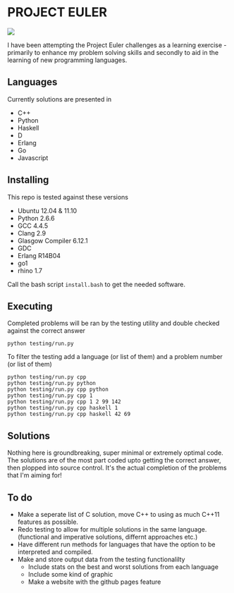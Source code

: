 # PROJECT EULER
<img src="http://projecteuler.net/profile/nathanrosspowell.png" />

I have been attempting the Project Euler challenges as a learning exercise - 
primarily to enhance my problem solving skills
and secondly to aid in the learning of new programming languages.

## Languages
Currently solutions are presented in

* C++
* Python
* Haskell
* D
* Erlang
* Go
* Javascript

## Installing
This repo is tested against these versions

* Ubuntu 12.04 & 11.10
* Python 2.6.6
* GCC 4.4.5
* Clang 2.9
* Glasgow Compiler 6.12.1
* GDC
* Erlang R14B04
* go1
* rhino 1.7

Call the bash script `install.bash` to get the needed software.

## Executing
Completed problems will be ran by the testing utility and double checked against the correct answer

    python testing/run.py

To filter the testing add a language (or list of them) and a problem number (or list of them)

    python testing/run.py cpp
    python testing/run.py python
    python testing/run.py cpp python
    python testing/run.py cpp 1
    python testing/run.py cpp 1 2 99 142
    python testing/run.py cpp haskell 1
    python testing/run.py cpp haskell 42 69


## Solutions

Nothing here is groundbreaking, super minimal or extremely optimal code.
The solutions are of the most part coded upto getting the correct answer, then plopped into source control.
It's the actual completion of the problems that I'm aiming for!


## To do

* Make a seperate list of C solution, move C++ to using as much C++11 features as possible.
* Redo testing to allow for multiple solutions in the same language. (functional and imperative solutions, differnt approaches etc.)
* Have different run methods for languages that have the option to be interpreted and compiled.
* Make and store output data from the testing functionalilty
    * Include stats on the best and worst solutions from each language
    * Include some kind of graphic
    * Make a website with the github pages feature
